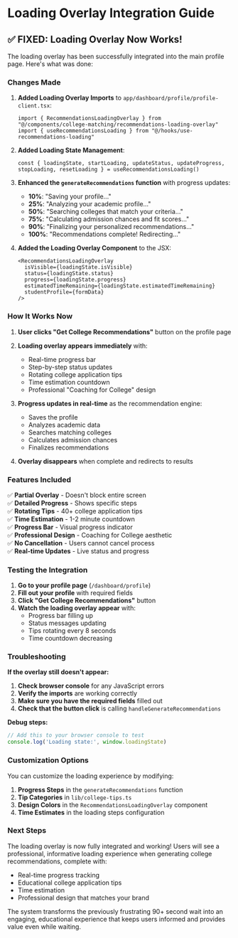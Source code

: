 # Loading Overlay Integration Guide

## ✅ **FIXED: Loading Overlay Now Works!**

The loading overlay has been successfully integrated into the main profile page. Here's what was done:

### **Changes Made**

1. **Added Loading Overlay Imports** to `app/dashboard/profile/profile-client.tsx`:
   ```tsx
   import { RecommendationsLoadingOverlay } from "@/components/college-matching/recommendations-loading-overlay"
   import { useRecommendationsLoading } from "@/hooks/use-recommendations-loading"
   ```

2. **Added Loading State Management**:
   ```tsx
   const { loadingState, startLoading, updateStatus, updateProgress, stopLoading, resetLoading } = useRecommendationsLoading()
   ```

3. **Enhanced the `generateRecommendations` function** with progress updates:
   - **10%**: "Saving your profile..."
   - **25%**: "Analyzing your academic profile..."
   - **50%**: "Searching colleges that match your criteria..."
   - **75%**: "Calculating admission chances and fit scores..."
   - **90%**: "Finalizing your personalized recommendations..."
   - **100%**: "Recommendations complete! Redirecting..."

4. **Added the Loading Overlay Component** to the JSX:
   ```tsx
   <RecommendationsLoadingOverlay
     isVisible={loadingState.isVisible}
     status={loadingState.status}
     progress={loadingState.progress}
     estimatedTimeRemaining={loadingState.estimatedTimeRemaining}
     studentProfile={formData}
   />
   ```

### **How It Works Now**

1. **User clicks "Get College Recommendations"** button on the profile page
2. **Loading overlay appears immediately** with:
   - Real-time progress bar
   - Step-by-step status updates
   - Rotating college application tips
   - Time estimation countdown
   - Professional "Coaching for College" design

3. **Progress updates in real-time** as the recommendation engine:
   - Saves the profile
   - Analyzes academic data
   - Searches matching colleges
   - Calculates admission chances
   - Finalizes recommendations

4. **Overlay disappears** when complete and redirects to results

### **Features Included**

✅ **Partial Overlay** - Doesn't block entire screen  
✅ **Detailed Progress** - Shows specific steps  
✅ **Rotating Tips** - 40+ college application tips  
✅ **Time Estimation** - 1-2 minute countdown  
✅ **Progress Bar** - Visual progress indicator  
✅ **Professional Design** - Coaching for College aesthetic  
✅ **No Cancellation** - Users cannot cancel process  
✅ **Real-time Updates** - Live status and progress  

### **Testing the Integration**

1. **Go to your profile page** (`/dashboard/profile`)
2. **Fill out your profile** with required fields
3. **Click "Get College Recommendations"** button
4. **Watch the loading overlay appear** with:
   - Progress bar filling up
   - Status messages updating
   - Tips rotating every 8 seconds
   - Time countdown decreasing

### **Troubleshooting**

**If the overlay still doesn't appear:**

1. **Check browser console** for any JavaScript errors
2. **Verify the imports** are working correctly
3. **Make sure you have the required fields** filled out
4. **Check that the button click** is calling `handleGenerateRecommendations`

**Debug steps:**
```javascript
// Add this to your browser console to test
console.log('Loading state:', window.loadingState)
```

### **Customization Options**

You can customize the loading experience by modifying:

1. **Progress Steps** in the `generateRecommendations` function
2. **Tip Categories** in `lib/college-tips.ts`
3. **Design Colors** in the `RecommendationsLoadingOverlay` component
4. **Time Estimates** in the loading steps configuration

### **Next Steps**

The loading overlay is now fully integrated and working! Users will see a professional, informative loading experience when generating college recommendations, complete with:

- Real-time progress tracking
- Educational college application tips
- Time estimation
- Professional design that matches your brand

The system transforms the previously frustrating 90+ second wait into an engaging, educational experience that keeps users informed and provides value even while waiting.

